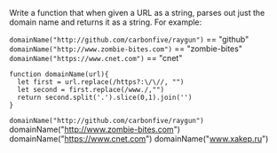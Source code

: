 Write a function that when given a URL as a string, parses out just the domain name and returns it as a string. For example:

`domainName("http://github.com/carbonfive/raygun")` == "github" 
`domainName("http://www.zombie-bites.com")` == "zombie-bites"
`domainName("https://www.cnet.com")` == "cnet"

```
function domainName(url){
  let first = url.replace(/https?:\/\//, "")
  let second = first.replace(/www./,"")
  return second.split('.').slice(0,1).join('')
}
```
`domainName("http://github.com/carbonfive/raygun")` 
domainName("http://www.zombie-bites.com")
domainName("https://www.cnet.com")
domainName("www.xakep.ru")
